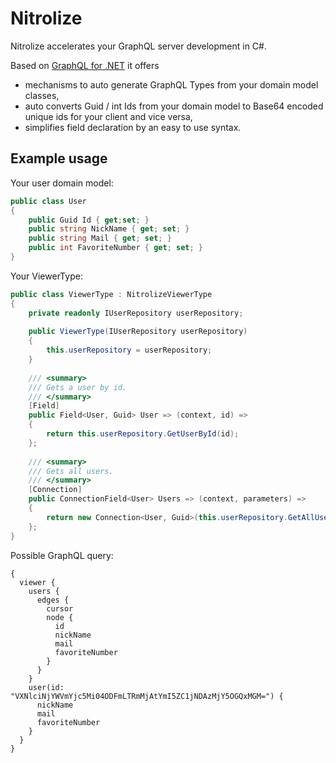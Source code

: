 # Nitrolize
Nitrolize accelerates your GraphQL server development in C#.

Based on [GraphQL for .NET](http://github.com/graphql-dotnet/graphql-dotnet) it offers
* mechanisms to auto generate GraphQL Types from your domain model classes,
* auto converts Guid / int Ids from your domain model to Base64 encoded unique ids for your client and vice versa,
* simplifies field declaration by an easy to use syntax.

## Example usage
Your user domain model:
```csharp
public class User
{
    public Guid Id { get;set; }
    public string NickName { get; set; }
    public string Mail { get; set; }
    public int FavoriteNumber { get; set; }
}
```
Your ViewerType:
```csharp
public class ViewerType : NitrolizeViewerType
{
    private readonly IUserRepository userRepository;
    
    public ViewerType(IUserRepository userRepository)
    {
        this.userRepository = userRepository;
    }
    
    /// <summary>
    /// Gets a user by id.
    /// </summary>
    [Field]
    public Field<User, Guid> User => (context, id) =>
    {
        return this.userRepository.GetUserById(id);
    };
        
    /// <summary>
    /// Gets all users.
    /// </summary>
    [Connection]
    public ConnectionField<User> Users => (context, parameters) =>
    {
        return new Connection<User, Guid>(this.userRepository.GetAllUsers());
    };
}
```

Possible GraphQL query:
```
{
  viewer {
    users {
      edges {
        cursor
        node {
          id
          nickName
          mail
          favoriteNumber
        }
      }
    }
    user(id: "VXNlciNjYWVmYjc5Mi04ODFmLTRmMjAtYmI5ZC1jNDAzMjY5OGQxMGM=") {
      nickName
      mail
      favoriteNumber
    }
  }
}
```
